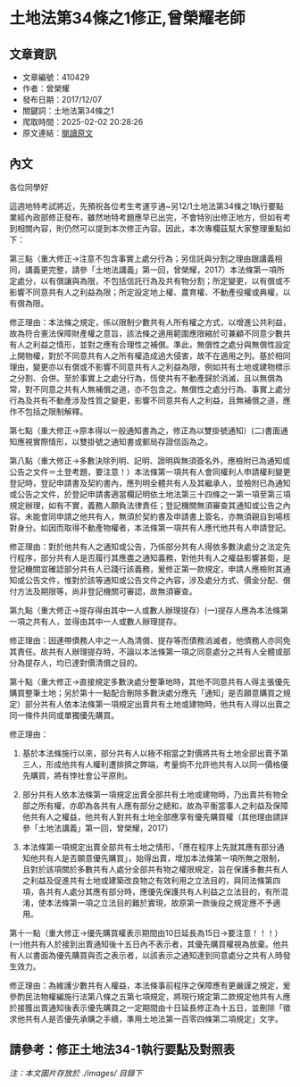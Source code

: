 # 土地法第34條之1修正,曾榮耀老師

## 文章資訊
- 文章編號：410429
- 作者：曾榮耀
- 發布日期：2017/12/07
- 關鍵詞：土地法第34條之1
- 爬取時間：2025-02-02 20:28:26
- 原文連結：[閱讀原文](https://real-estate.get.com.tw/Columns/detail.aspx?no=410429)

## 內文
各位同學好

這週地特考試將近，先預祝各位考生考運亨通~另12/1土地法第34條之1執行要點業經內政部修正發布，雖然地特考題應早已出完，不會特別出修正地方，但如有考到相關內容，則仍然可以提到本次修正內容。因此，本次專欄茲幫大家整理重點如下：

第三點（重大修正→注意不包含事實上處分行為；另信託與分割之理由跟講義相同，講義更完整，請參「土地法講義」第一回，曾榮耀，2017）本法條第一項所定處分，以有償讓與為限，不包括信託行為及共有物分割；所定變更，以有償或不影響不同意共有人之利益為限；所定設定地上權、農育權、不動產役權或典權，以有償為限。

修正理由：本法條之規定，係以限制少數共有人所有權之方式，以增進公共利益，故為符合憲法保障財產權之意旨，該法條之適用範圍應限縮於可兼顧不同意少數共有人之利益之情形，並對之應有合理性之補償。準此，無償性之處分與無償性設定上開物權，對於不同意共有人之所有權造成過大侵害，故不在適用之列。基於相同理由，變更亦以有償或不影響不同意共有人之利益為限，例如共有土地或建物標示之分割、合併。至於事實上之處分行為，恆使共有不動產歸於消滅，且以無償為常，對不同意之共有人無補償之道，亦不包含之。無償性之處分行為、事實上處分行為及共有不動產涉及性質之變更，影響不同意共有人之利益，且無補償之道，應作不包括之限制解釋。

第七點（重大修正→原本得以一般通知書為之，修正為以雙掛號通知）(二)書面通知應視實際情形，以雙掛號之通知書或郵局存證信函為之。

第八點（重大修正→多數決除列明、記明、證明與無須簽名外，應檢附已為通知或公告之文件＝土登考題，要注意！）本法條第一項共有人會同權利人申請權利變更登記時，登記申請書及契約書內，應列明全體共有人及其繼承人，並檢附已為通知或公告之文件，於登記申請書適當欄記明依土地法第三十四條之一第一項至第三項規定辦理，如有不實，義務人願負法律責任；登記機關無須審查其通知或公告之內容。未能會同申請之他共有人，無須於契約書及申請書上簽名，亦無須親自到場核對身分。如因而取得不動產物權者，本法條第一項共有人應代他共有人申請登記。

修正理由：對於他共有人之通知或公告，乃係部分共有人得依多數決處分之法定先行程序，部分共有人是否履行其應盡之通知義務，對他共有人之權益影響甚鉅，是登記機關宜確認部分共有人已踐行該義務，爰修正第一款規定，申請人應檢附其通知或公告文件，惟對於該等通知或公告文件之內容，涉及處分方式、價金分配、償付方法及期限等，尚非登記機關可審認，故無須審查。

第九點（重大修正→提存得由其中一人或數人辦理提存）(一)提存人應為本法條第一項之共有人，並得由其中一人或數人辦理提存。

修正理由：因連帶債務人中之一人為清償、提存等而債務消滅者，他債務人亦同免其責任。故共有人辦理提存時，不論以本法條第一項之同意處分之共有人全體或部分為提存人，均已達對價清償之目的。

第十點（重大修正→直接規定多數決處分整筆地時，其他不同意共有人得主張優先購買整筆土地；另於第十一點配合刪除多數決處分應先「通知」是否願意購買之規定）部分共有人依本法條第一項規定出賣共有土地或建物時，他共有人得以出賣之同一條件共同或單獨優先購買。

修正理由：

1. 基於本法條施行以來，部分共有人以極不相當之對價將共有土地全部出賣予第三人，形成他共有人權利遭排擠之弊端，考量倘不允許他共有人以同一價格優先購買，將有悖社會公平原則。

2. 部分共有人依本法條第一項規定出賣全部共有土地或建物時，乃出賣共有物全部之所有權，亦即為各共有人應有部分之總和，故為平衡當事人之利益及保障他共有人之權益，他共有人對共有土地全部應享有優先購買權（其他理由請詳參「土地法講義」第一回，曾榮耀，2017）

3. 本法條第一項規定出賣全部共有土地之情形，「應在程序上先就其應有部分通知他共有人是否願意優先購買」，始得出賣，增加本法條第一項所無之限制，且對於該項關於多數共有人處分全部共有物之權限規定，旨在保護多數共有人之利益及促進共有土地或建築改良物之有效利用之立法目的，與同法條第四項，各共有人處分其應有部分時，應優先保護共有人利益之立法目的，有所混淆，使本法條第一項之立法目的難於實現，故原第一款後段之規定應不予適用。

第十一點（重大修正→優先購買權表示期間由10日延長為15日→要注意！！！）(一)他共有人於接到出賣通知後十五日內不表示者，其優先購買權視為放棄。他共有人以書面為優先購買與否之表示者，以該表示之通知達到同意處分之共有人時發生效力。

修正理由：為維護少數共有人權益，本法條事前程序之保障應有更嚴謹之規定，爰參酌民法物權編施行法第八條之五第七項規定，將現行規定第二款規定他共有人應於接獲出賣通知後表示優先購買之一定期間由十日延長修正為十五日，並刪除「徵求他共有人是否優先承購之手續，準用土地法第一百零四條第二項規定」文字。

請參考：修正土地法34-1執行要點及對照表
---
*注：本文圖片存放於 ./images/ 目錄下*
